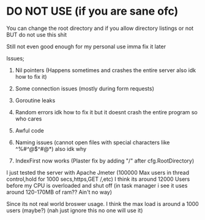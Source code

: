 ﻿# DO NOT USE (if you are sane ofc)
You can change the root directory and if you allow directory listings or not BUT do not use this shit


Still not even good enough for my personal use imma fix it later

Issues;

1. Nil pointers (Happens sometimes and crashes the entire server also idk how to fix it)

2. Some connection issues (mostly during form requests)

3. Goroutine leaks

4. Random errors idk how to fix it but it doesnt crash the entire program so who cares

5. Awful code

6. Naming issues (cannot open files with special characters like ^%#*^@*$^#@*) also idk why

7. IndexFirst now works (Plaster fix by adding "/" after cfg.RootDirectory)

I just tested the server with Apache Jmeter (100000 Max users in thread control,hold for 1000 secs,https,GET /,etc) I think its around 12000 Users before my CPU is overloaded and shut off (in task manager i see it uses around 120-170MB of ram?? Ain't no way)

Since its not real world broswer usage. I think the max load is around a 1000 users (maybe?) (nah just ignore this no one will use it)
